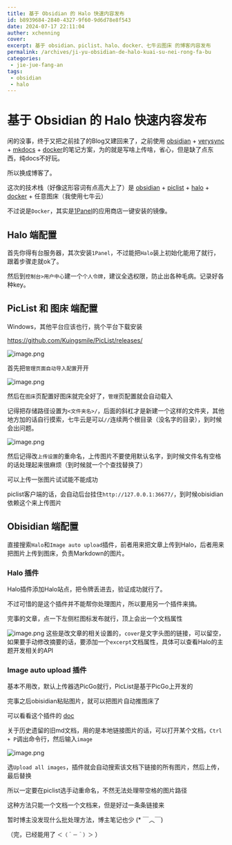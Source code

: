 ```yaml
---
title: 基于 Obsidian 的 Halo 快速内容发布
id: b8939684-2840-4327-9f60-9d6d78e8f543
date: 2024-07-17 22:11:04
auther: xchenning
cover: 
excerpt: 基于 obsidian、piclist、halo、docker、七牛云图床 的博客内容发布
permalink: /archives/ji-yu-obsidian-de-halo-kuai-su-nei-rong-fa-bu
categories:
 - jie-jue-fang-an
tags: 
 - obsidian
 - halo
---
```


# 基于 Obsidian 的 Halo 快速内容发布

闲的没事，终于又把之前挂了的Blog又建回来了，之前使用 [obsidian](https://obsidian.md/) + [verysync](http://www.verysync.com/) + [mkdocs](https://www.mkdocs.org/) + [docker](https://www.docker.com/)的笔记方案，为的就是写啥上传啥，省心，但是缺了点东西，纯docs不好玩。

所以换成博客了。

这次的技术栈（好像这形容词有点高大上了）是 [obsidian](https://obsidian.md/) + [piclist](https://github.com/Kuingsmile/PicList) + [halo](https://halo.run/) + [docker](https://www.docker.com/) + 任意图床（我使用七牛云）

不过说是`Docker`，其实是[1Panel](https://1panel.cn/)的应用商店一键安装的镜像。

## Halo 端配置

首先你得有台服务器，其次安装`1Panel`，不过能把`Halo`装上初始化能用了就行，跟着步骤走就ok了。

然后到`控制台>用户中心`建一个`个人令牌`，建议全选权限，防止出各种毛病。记录好各种key。

## PicList 和 图床 端配置

Windows，其他平台应该也行，挑个平台下载安装

https://github.com/Kuingsmile/PicList/releases/

![image.png](http://img.glcn.top/piclist/1721224478962-83929f2e80de4078bd2405a3e4f72073.png)

首先把`管理页面自动导入配置`开开

![image.png](http://img.glcn.top/piclist/1721224626888-f6a3ea82539d414f83c414f805ce44ef.png)

然后在`图床`页配置好图床就完全好了，`管理`页配置就会自动载入

记得把存储路径设置为`<文件夹名>/`，后面的斜杠才是新建一个这样的文件夹，其他地方加的话自行摸索，七牛云是可以`//`连续两个根目录（没名字的目录），到时候会出问题。

![image.png](http://img.glcn.top/piclist/1721224922747-8ae19655ce664fc4bffe5b0f061b5265.png)

然后记得改`上传设置`的重命名，上传图片不要使用默认名字，到时候文件名有空格的话处理起来很麻烦（到时候就一个个查找替换了）

可以上传一张图片试试能不能成功

piclist客户端的话，会自动后台挂住`http://127.0.0.1:36677/`，到时候obisidian依赖这个来上传图片

## Obisidian 端配置

直接搜索`Halo`和`Image auto upload`插件，前者用来把文章上传到Halo，后者用来把图片上传到图床，负责Markdown的图片。
### Halo 插件

Halo插件添加Halo站点，把令牌丢进去，验证成功就行了。

不过可惜的是这个插件并不能帮你处理图片，所以要用另一个插件来搞。

完事的文章，点一下左侧栏图标发布就行，顶上会出一个文档属性

![image.png](http://img.glcn.top/piclist/1721225505852-4278cae41f334f139c6748db8f96ad66.png)
这些是改文章的相关设置的，`cover`是文字头图的链接，可以留空，如果要手动修改摘要的话，要添加一个`excerpt`文档属性，具体可以查看Halo的主题开发相关的API

### Image auto upload 插件

基本不用改，默认上传器选PicGo就行，PicList是基于PicGo上开发的

完事之后obisidian粘贴图片，就可以把图片自动推图床了

可以看看这个插件的 [doc](https://github.com/renmu123/obsidian-image-auto-upload-plugin/blob/master/readme-zh.md)

关于历史遗留的旧md文档，用的是本地链接图片的话，可以打开某个文档，`Ctrl + P`调出命令行，然后输入`image`

![image.png](http://img.glcn.top/piclist/1721225312188-768cdf6a05df4aeb97612d47b6923eb1.png)

选`Upload all images`，插件就会自动搜索该文档下链接的所有图片，然后上传，最后替换

所以一定要在piclist选手动重命名，不然无法处理带空格的图片路径

这种方法只能一个文档一个文档来，但是好过一条条链接来

暂时博主没发现什么批处理方法，博主笔记也少 (* ￣︿￣)

（完，已经能用了 `＜（＾－＾）＞` ）
